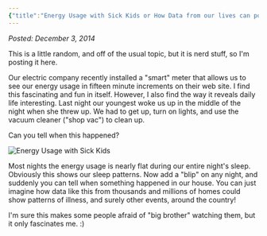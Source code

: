 ```yaml
---
{"title":"Energy Usage with Sick Kids or How Data from our lives can point to events","created":"2014-12-03","authors":["hoopy"],"dg-publish":true,"permalink":"/ancient-history/2014/energy-usage-with-sick-kids-or-how-data-from-our-lives-can-point-to-events/","dgPassFrontmatter":true}
---
```


*Posted: December 3, 2014*

This is a little random, and off of the usual topic, but it is nerd stuff, so I'm posting it here.

Our electric company recently installed a "smart" meter that allows us to see our energy usage in fifteen minute increments on their web site. I find this fascinating and fun in itself. However, I also find the way it reveals daily life interesting. Last night our youngest woke us up in the middle of the night when she threw up. We had to get up, turn on lights, and use the vacuum cleaner ("shop vac") to clean up.

Can you tell when this happened?

![Energy Usage with Sick Kids](/img/user/attachments/Energy-Usage-with-Sick-Kids.png)

Most nights the energy usage is nearly flat during our entire night's sleep. Obviously this shows our sleep patterns. Now add a "blip" on any night, and suddenly you can tell when something happened in our house. You can just imagine how data like this from thousands and millions of homes could show patterns of illness, and surely other events, around the country!

I'm sure this makes some people afraid of "big brother" watching them, but it only fascinates me. :)
